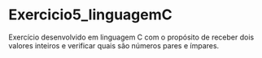 # Exercicio5_linguagemC
Exercício desenvolvido em linguagem C com o propósito de receber dois valores inteiros e verificar quais são números pares e ímpares. 
